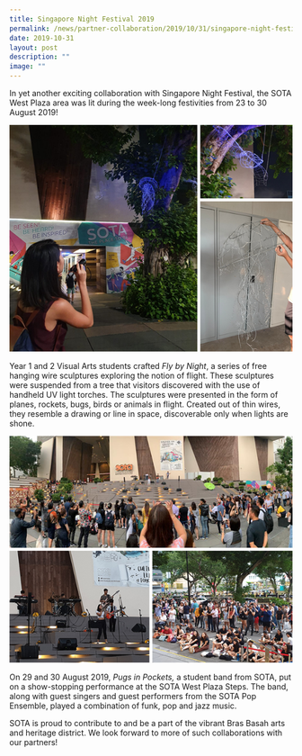 ```yaml
---
title: Singapore Night Festival 2019
permalink: /news/partner-collaboration/2019/10/31/singapore-night-festival-2019/
date: 2019-10-31
layout: post
description: ""
image: ""
---
```

In yet another exciting collaboration with Singapore Night Festival, the SOTA West Plaza area was lit during the week-long festivities from 23 to 30 August 2019!

![](/images/2019-singapore-night-fest-fly-by-night-low-res.png)

Year 1 and 2 Visual Arts students crafted _Fly by Night_, a series of free hanging wire sculptures exploring the notion of flight. These sculptures were suspended from a tree that visitors discovered with the use of handheld UV light torches. The sculptures were presented in the form of planes, rockets, bugs, birds or animals in flight. Created out of thin wires, they resemble a drawing or line in space, discoverable only when lights are shone.

![](/images/2019-singapore-night-fest-pocket-pugs-low-res.png)

On 29 and 30 August 2019, _Pugs in Pockets,_ a student band from SOTA, put on a show-stopping performance at the SOTA West Plaza Steps. The band, along with guest singers and guest performers from the SOTA Pop Ensemble, played a combination of funk, pop and jazz music.

  

SOTA is proud to contribute to and be a part of the vibrant Bras Basah arts and heritage district. We look forward to more of such collaborations with our partners!
